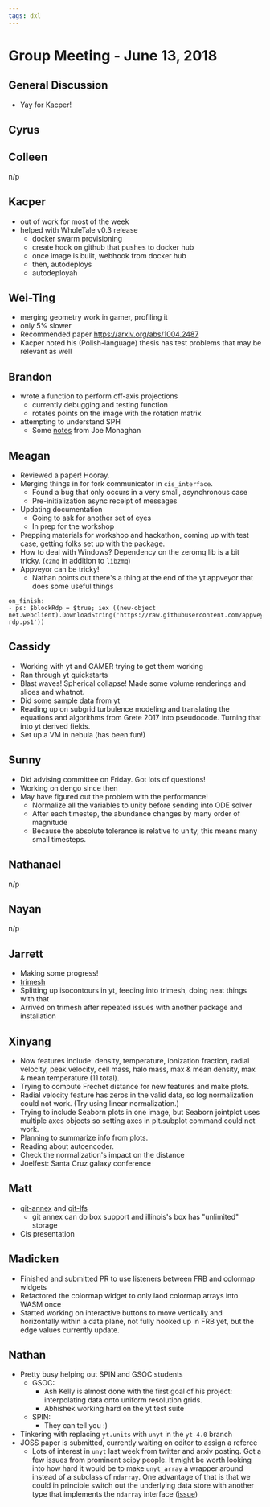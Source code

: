 ```yaml
---
tags: dxl
---
```


# Group Meeting - June 13, 2018

## General Discussion

 * Yay for Kacper!

## Cyrus



## Colleen

n/p

## Kacper

* out of work for most of the week
* helped with WholeTale v0.3 release
    * docker swarm provisioning
    * create hook on github that pushes to docker hub
    * once image is built, webhook from docker hub
    * then, autodeploys
    * autodeployah

## Wei-Ting

* merging geometry work in gamer, profiling it
* only 5% slower
* Recommended paper https://arxiv.org/abs/1004.2487
* Kacper noted his (Polish-language) thesis has test problems that may be relevant as well

## Brandon
* wrote a function to perform off-axis projections
    * currently debugging and testing function
    * rotates points on the image with the rotation matrix
* attempting to understand SPH
  * Some [notes](http://helper.ipam.ucla.edu/publications/pcatut2005/pcatut_5478_preprint.pdf) from Joe Monaghan 

## Meagan

* Reviewed a paper!  Hooray.
* Merging things in for fork communicator in `cis_interface`.
    * Found a bug that only occurs in a very small, asynchronous case
    * Pre-initialization async receipt of messages
* Updating documentation
    * Going to ask for another set of eyes
    * In prep for the workshop
* Prepping materials for workshop and hackathon, coming up with test case, getting folks set up with the package.
* How to deal with Windows?  Dependency on the zeromq lib is a bit tricky.  (`czmq` in addition to `libzmq`)
* Appveyor can be tricky!
    * Nathan points out there's a thing at the end of the yt appveyor that does some useful things

```
on_finish:
- ps: $blockRdp = $true; iex ((new-object net.webclient).DownloadString('https://raw.githubusercontent.com/appveyor/ci/master/scripts/enable-rdp.ps1'))
```

## Cassidy

 * Working with yt and GAMER trying to get them working
 * Ran through yt quickstarts
 * Blast waves!  Spherical collapse!  Made some volume renderings and slices and whatnot.
 * Did some sample data from yt
 * Reading up on subgrid turbulence modeling and translating the equations and algorithms from Grete 2017 into pseudocode.  Turning that into yt derived fields.
 * Set up a VM in nebula (has been fun!)

## Sunny

 * Did advising committee on Friday.  Got lots of questions!
 * Working on dengo since then
 * May have figured out the problem with the performance!
     * Normalize all the variables to unity before sending into ODE solver
     * After each timestep, the abundance changes by many order of magnitude
     * Because the absolute tolerance is relative to unity, this means many small timesteps.

## Nathanael

n/p

## Nayan

n/p

## Jarrett

 * Making some progress!
 * [trimesh](https://github.com/mikedh/trimesh)
 * Splitting up isocontours in yt, feeding into trimesh, doing neat things with that
 * Arrived on trimesh after repeated issues with another package and installation

## Xinyang

* Now features include: density, temperature, ionization fraction, radial velocity, peak velocity, cell mass, halo mass, max & mean density, max & mean temperature (11 total).
* Trying to compute Frechet distance for new features and make plots.
* Radial velocity feature has zeros in the valid data, so log normalization could not work. (Try using linear normalization.)
* Trying to include Seaborn plots in one image, but Seaborn jointplot uses multiple axes objects so setting axes in plt.subplot command could not work.
* Planning to summarize info from plots.
* Reading about autoencoder. 
* Check the normalization's impact on the distance
* Joelfest: Santa Cruz galaxy conference

## Matt

 * [git-annex](https://writequit.org/articles/getting-started-with-git-annex.html) and [git-lfs](https://git-lfs.github.com/)
     * git annex can do box support and illinois's box has "unlimited" storage
 * Cis presentation

## Madicken

* Finished and submitted PR to use listeners between FRB and colormap widgets
* Refactored the colormap widget to only laod colormap arrays into WASM once
* Started working on interactive buttons to move vertically and horizontally within a data plane, not fully hooked up in FRB yet, but the edge values currently update. 

## Nathan

* Pretty busy helping out SPIN and GSOC students
    * GSOC:
        * Ash Kelly is almost done with the first goal of his project: interpolating data onto uniform resolution grids.
        * Abhishek working hard on the yt test suite
    * SPIN:
        * They can tell you :)
* Tinkering with replacing `yt.units` with `unyt` in the `yt-4.0` branch
* JOSS paper is submitted, currently waiting on editor to assign a referee
    * Lots of interest in `unyt` last week from twitter and arxiv posting. Got a few issues from prominent scipy people. It might be worth looking into how hard it would be to make `unyt_array` a wrapper around instead of a subclass of `ndarray`. One advantage of that is that we could in principle switch out the underlying data store with another type that implements the `ndarray` interface ([issue](https://github.com/yt-project/unyt/issues/15))